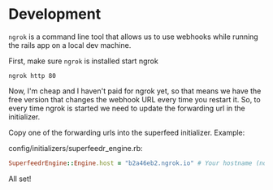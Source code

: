 
# Development

`ngrok` is a command line tool that allows us to use webhooks while running the rails app on a local dev machine.

First, make sure `ngrok` is installed
start ngrok

```
ngrok http 80
```

Now, I'm cheap and I haven't paid for ngrok yet, so that means we have the free version that changes the webhook URL every time you restart it. So, to every time ngrok is started we need to update the forwarding url in the initializer.

Copy one of the forwarding urls into the superfeed initializer. Example:

config/initializers/superfeedr_engine.rb:

```ruby
SuperfeedrEngine::Engine.host = "b2a46eb2.ngrok.io" # Your hostname (no http). Used for webhooks!
```

All set!
